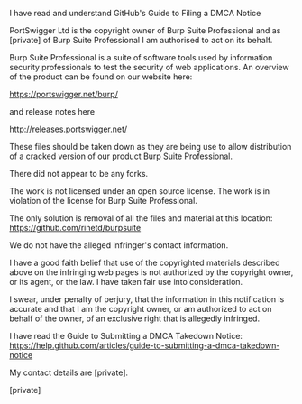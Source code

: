 I have read and understand GitHub's Guide to Filing a DMCA Notice

PortSwigger Ltd is the copyright owner of Burp Suite Professional and as [private] of Burp Suite Professional I am authorised to act on its behalf.

Burp Suite Professional is a suite of software tools used by information security professionals to test the security of web applications. An overview of the product can be found on our website here:

https://portswigger.net/burp/

and release notes here

http://releases.portswigger.net/

These files should be taken down as they are being use to allow distribution of a cracked version of our product Burp Suite Professional.

There did not appear to be any forks.

The work is not licensed under an open source license. The work is in violation of the license for Burp Suite Professional.

The only solution is removal of all the files and material at this location: https://github.com/rinetd/burpsuite

We do not have the alleged infringer's contact information.

I have a good faith belief that use of the copyrighted materials described above on the infringing web pages is not authorized by the copyright owner, or its agent, or the law. I have taken fair use into consideration.

I swear, under penalty of perjury, that the information in this notification is accurate and that I am the copyright owner, or am authorized to act on behalf of the owner, of an exclusive right that is allegedly infringed.

I have read the Guide to Submitting a DMCA Takedown Notice: https://help.github.com/articles/guide-to-submitting-a-dmca-takedown-notice

My contact details are [private].

[private]
